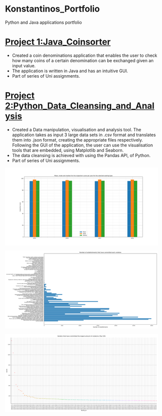 # Konstantinos_Portfolio
Python and Java applications portfolio

# [Project 1:Java_Coinsorter](https://github.com/bebeto1914/Java_Coinsorter)
* Created a coin denominations application that enables the user to check how many coins of a certain denomination can be exchanged given an input value.
* The application is written in Java and has an intuitive GUI.
* Part of series of Uni assignments.

# [Project 2:Python_Data_Cleansing_and_Analysis](https://github.com/bebeto1914/Python_Data_Cleansing_Analysis)
* Created a Data manipulation, visualisation and analysis tool. The application takes as input 3 large data sets in .csv format and translates them into .json format, creating the appropriate files respectively. Following the GUI of the application, the user can use the visualisation tools that are embedded, using Matplotlib and Seaborn. 
* The data cleansing is achieved with using the Pandas API, of Python.
* Part of series of Uni assignments.

![](Images/Figure_1.png)

![](Images/Figure_3.png)

![](Images/Figure_5.png)


